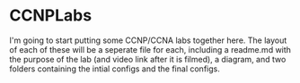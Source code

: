 # CCNPLabs

I'm going to start putting some CCNP/CCNA labs together here. The layout of each of these will be a seperate file for each, including a readme.md with the purpose of the lab (and video link after it is filmed), a diagram, and two folders containing the intial configs and the final configs.

